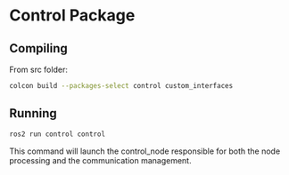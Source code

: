 # Control Package

## Compiling

From src folder:
```sh
colcon build --packages-select control custom_interfaces
```

## Running
```sh
ros2 run control control
```

This command will launch the control_node responsible for both the node processing and the communication management.